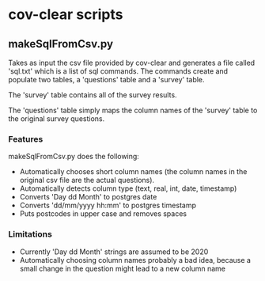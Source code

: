 # cov-clear scripts

## makeSqlFromCsv.py

Takes as input the csv file provided by cov-clear and generates
a file called 'sql.txt' which is a list of sql commands. The
commands create and populate two tables, a 'questions' table and
a 'survey' table. 

The 'survey' table contains all of the survey results.

The 'questions' table simply maps the column names of the 'survey'
table to the original survey questions.

### Features

makeSqlFromCsv.py does the following:

* Automatically chooses short column names (the column names in the original csv file are the actual questions).
* Automatically detects column type (text, real, int, date, timestamp)
* Converts 'Day dd Month' to postgres date
* Converts 'dd/mm/yyyy hh:mm' to postgres timestamp
* Puts postcodes in upper case and removes spaces

### Limitations

* Currently 'Day dd Month' strings are assumed to be 2020
* Automatically choosing column names probably a bad idea, because a small change in the question might lead to a new column name
